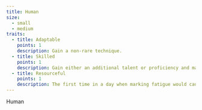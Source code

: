 ```yaml
---
title: Human
size:
  - small
  - medium
traits:
  - title: Adaptable
    points: 1
    description: Gain a non-rare technique.
  - title: Skilled
    points: 1
    description: Gain either an additional talent or proficiency and mastery of a single weapon.
  - title: Resourceful
    points: 1
    description: The first time in a day when marking fatigue would cause you to gain an exhaustion, reduce that fatigue by 1 (minimum 0). If this wouldn't put you over your fatigue threshold, you do not mark the exhaustion.
---
```


Human
